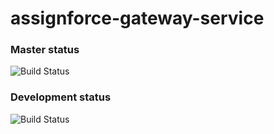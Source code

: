 # assignforce-gateway-service

### Master status
![Build Status](https://codebuild.us-east-1.amazonaws.com/badges?uuid=eyJlbmNyeXB0ZWREYXRhIjoiV1BqeklBMlZ5K0pZUlRPYmw0ZGVTSTZYUkNQeWxFMnFsT0JITmt4bzNJeitSM2ZIaDZVVGJ3eEhkLzJrUTh3d25XbWVVME1UT0c3VXhxRk96S2lqM2F3PSIsIml2UGFyYW1ldGVyU3BlYyI6IjQvTHNjT3JFWjA2N0NuWUQiLCJtYXRlcmlhbFNldFNlcmlhbCI6MX0%3D&branch=master)

### Development status
![Build Status](https://codebuild.us-east-1.amazonaws.com/badges?uuid=eyJlbmNyeXB0ZWREYXRhIjoiV1BqeklBMlZ5K0pZUlRPYmw0ZGVTSTZYUkNQeWxFMnFsT0JITmt4bzNJeitSM2ZIaDZVVGJ3eEhkLzJrUTh3d25XbWVVME1UT0c3VXhxRk96S2lqM2F3PSIsIml2UGFyYW1ldGVyU3BlYyI6IjQvTHNjT3JFWjA2N0NuWUQiLCJtYXRlcmlhbFNldFNlcmlhbCI6MX0%3D&branch=development)
